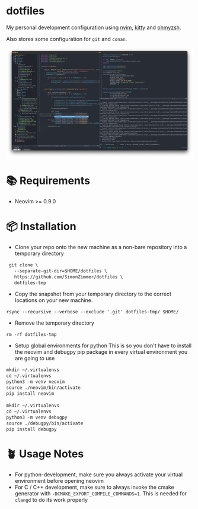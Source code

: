 # dotfiles

My personal development configuration using [nvim](https://github.com/neovim/neovim), [kitty](https://github.com/kovidgoyal/kitty) and [ohmyzsh](https://github.com/ohmyzsh/ohmyzsh/).

Also stores some configuration for `git` and `conan`.

![demo](https://github.com/SimonZimmer/dotfiles/blob/master/.config/demo.png)

# 📚 Requirements
* Neovim >= 0.9.0

# 📦 Installation
* Clone your repo onto the new machine as a non-bare repository into a temporary directory
```
 git clone \
   --separate-git-dir=$HOME/dotfiles \
   https://github.com/SimonZimmer/dotfiles \
   dotfiles-tmp
```

* Copy the snapshot from your temporary directory to the correct locations on your new machine.
```
rsync --recursive --verbose --exclude '.git' dotfiles-tmp/ $HOME/
```

* Remove the temporary directory
```
rm -rf dotfiles-tmp
```

* Setup global environments for python
This is so you don't have to install the neovim and debugpy pip package in every virtual environment you are going to use
```
mkdir ~/.virtualenvs
cd ~/.virtualenvs
python3 -m venv neovim
source ./neovim/bin/activate
pip install neovim

mkdir ~/.virtualenvs
cd ~/.virtualenvs
python3 -m venv debugpy
source ./debugpy/bin/activate
pip install debugpy
```

# 🪴 Usage Notes
* For python-development, make sure you always activate your virtual environment before opening neovim
* For C / C++ development, make sure to always invoke the cmake generator with `-DCMAKE_EXPORT_COMPILE_COMMANDS=1`.
This is needed for `clangd` to do its work properly
